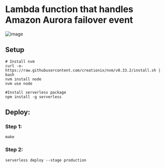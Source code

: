 # Lambda function that handles Amazon Aurora failover event
![image](https://user-images.githubusercontent.com/1695690/63017065-3f8a1600-bed0-11e9-8476-6183de82745c.png)


## Setup
```
# Install nvm
curl -o- https://raw.githubusercontent.com/creationix/nvm/v0.33.2/install.sh | bash
nvm install node
nvm use node

#Install serverless package
npm install -g serverless
```

## Deploy:
### Step 1:
```
make
```
### Step 2:
```
serverless deploy --stage production
```
